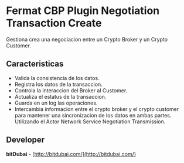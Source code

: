 # Fermat CBP Plugin Negotiation Transaction Create

Gestiona crea una negociacion entre un Crypto Broker y un Crypto Customer.

## Caracteristicas
* Valida la consistencia de los datos.
* Registra los datos de la transaccion.
* Controla la interaccion del Broker al Customer.
* Actualiza el estatus de la transaccion.
* Guarda en un log las operaciones.
* Intercambia informacion entre el crypto broker y el crypto customer para mantener una sincronizacion de los datos en ambas partes.
Utilizando el Actor Network Service Negotiation Transmission.

## Developer

**bitDubai** - [http://bitdubai.com/](http://bitdubai.com/)
